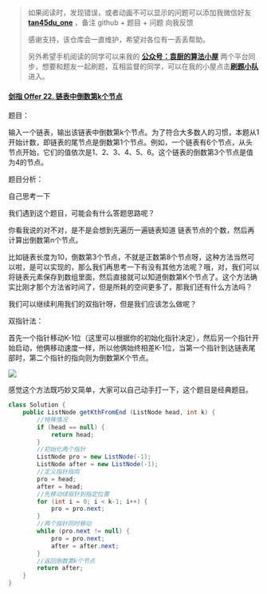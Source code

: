 > 如果阅读时，发现错误，或者动画不可以显示的问题可以添加我微信好友  **[tan45du_one](https://raw.githubusercontent.com/tan45du/tan45du.github.io/master/个人微信.15egrcgqd94w.jpg)** ，备注  github  + 题目 + 问题  向我反馈
>
> 感谢支持，该仓库会一直维护，希望对各位有一丢丢帮助。
>
> 另外希望手机阅读的同学可以来我的 <u>[**公众号：袁厨的算法小屋**](https://raw.githubusercontent.com/tan45du/test/master/微信图片_20210320152235.2pthdebvh1c0.png)</u> 两个平台同步，想要和题友一起刷题，互相监督的同学，可以在我的小屋点击<u>[**刷题小队**](https://raw.githubusercontent.com/tan45du/test/master/微信图片_20210320152235.2pthdebvh1c0.png)</u>进入。 

#### [剑指 Offer 22. 链表中倒数第k个节点](https://leetcode-cn.com/problems/lian-biao-zhong-dao-shu-di-kge-jie-dian-lcof/)

题目：

输入一个链表，输出该链表中倒数第k个节点。为了符合大多数人的习惯，本题从1开始计数，即链表的尾节点是倒数第1个节点。例如，一个链表有6个节点，从头节点开始，它们的值依次是1、2、3、4、5、6。这个链表的倒数第3个节点是值为4的节点。

题目分析：

自己思考一下

我们遇到这个题目，可能会有什么答题思路呢？

你看我说的对不对，是不是会想到先遍历一遍链表知道 链表节点的个数，然后再计算出倒数第n个节点。

比如链表长度为10，倒数第3个节点，不就是正数第8个节点呀，这种方法当然可以啦，是可以实现的，那么我们再思考一下有没有其他方法呢？哦，对，我们可以将链表元素保存到数组里面，然后直接就可以知道倒数第K个节点了。这个方法确实比刚才那个方法省时间了，但是所耗的空间更多了，那我们还有什么方法吗？

我们可以继续利用我们的双指针呀，但是我们应该怎么做呢？

双指针法：

首先一个指针移动K-1位（这里可以根据你的初始化指针决定），然后另一个指针开始启动，他俩移动速度一样，所以他俩始终相差K-1位，当第一个指针到达链表尾部时，第二个指针的指向则为倒数第K个节点。

![](https://img-blog.csdnimg.cn/img_convert/506c4d70f4c50c66994711c8506462a8.gif)

感觉这个方法既巧妙又简单，大家可以自己动手打一下，这个题目是经典题目。

```java
class Solution {
    public ListNode getKthFromEnd (ListNode head, int k) {
        //特殊情况
        if (head == null) {
            return head;
        }
        //初始化两个指针
        ListNode pro = new ListNode(-1);
        ListNode after = new ListNode(-1);
        //定义指针指向
        pro = head;
        after = head;
        //先移动绿指针到指定位置
        for (int i = 0; i < k-1; i++) {
            pro = pro.next;
        } 
        //两个指针同时移动
        while (pro.next != null) {
            pro = pro.next;
            after = after.next;
        }
        //返回倒数第k个节点
        return after;
    }
}
```

